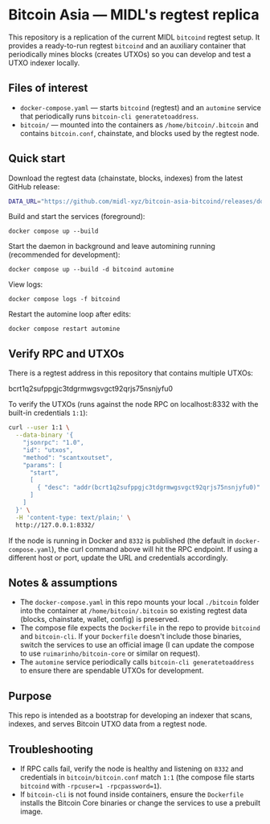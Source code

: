 # Bitcoin Asia — MIDL's regtest replica

This repository is a replication of the current MIDL `bitcoind` regtest setup. It provides a ready-to-run regtest `bitcoind` and an auxiliary container that periodically mines blocks (creates UTXOs) so you can develop and test a UTXO indexer locally.

## Files of interest

- `docker-compose.yaml` — starts `bitcoind` (regtest) and an `automine` service that periodically runs `bitcoin-cli generatetoaddress`.
- `bitcoin/` — mounted into the containers as `/home/bitcoin/.bitcoin` and contains `bitcoin.conf`, chainstate, and blocks used by the regtest node.

## Quick start

Download the regtest data (chainstate, blocks, indexes) from the latest GitHub release:

```sh
DATA_URL="https://github.com/midl-xyz/bitcoin-asia-bitcoind/releases/download/v1.1/bitcoin-regtest-data-106480.tar.gz" ./scripts/download_data.sh ./
```


Build and start the services (foreground):

```fish
docker compose up --build
```

Start the daemon in background and leave automining running (recommended for development):

```fish
docker compose up --build -d bitcoind automine
```

View logs:

```fish
docker compose logs -f bitcoind
```

Restart the automine loop after edits:

```fish
docker compose restart automine
```

## Verify RPC and UTXOs

There is a regtest address in this repository that contains multiple UTXOs:

bcrt1q2sufppgjc3tdgrmwgsvgct92qrjs75nsnjyfu0

To verify the UTXOs (runs against the node RPC on localhost:8332 with the built-in credentials `1:1`):

```sh
curl --user 1:1 \
  --data-binary '{
    "jsonrpc": "1.0",
    "id": "utxos",
    "method": "scantxoutset",
    "params": [
      "start",
      [
        { "desc": "addr(bcrt1q2sufppgjc3tdgrmwgsvgct92qrjs75nsnjyfu0)" }
      ]
    ]
  }' \
  -H 'content-type: text/plain;' \
  http://127.0.0.1:8332/
```

If the node is running in Docker and `8332` is published (the default in `docker-compose.yaml`), the curl command above will hit the RPC endpoint. If using a different host or port, update the URL and credentials accordingly.

## Notes & assumptions

- The `docker-compose.yaml` in this repo mounts your local `./bitcoin` folder into the container at `/home/bitcoin/.bitcoin` so existing regtest data (blocks, chainstate, wallet, config) is preserved.
- The compose file expects the `Dockerfile` in the repo to provide `bitcoind` and `bitcoin-cli`. If your `Dockerfile` doesn't include those binaries, switch the services to use an official image (I can update the compose to use `ruimarinho/bitcoin-core` or similar on request).
- The `automine` service periodically calls `bitcoin-cli generatetoaddress` to ensure there are spendable UTXOs for development.

## Purpose

This repo is intended as a bootstrap for developing an indexer that scans, indexes, and serves Bitcoin UTXO data from a regtest node.

## Troubleshooting

- If RPC calls fail, verify the node is healthy and listening on `8332` and credentials in `bitcoin/bitcoin.conf` match `1:1` (the compose file starts `bitcoind` with `-rpcuser=1 -rpcpassword=1`).
- If `bitcoin-cli` is not found inside containers, ensure the `Dockerfile` installs the Bitcoin Core binaries or change the services to use a prebuilt image.

